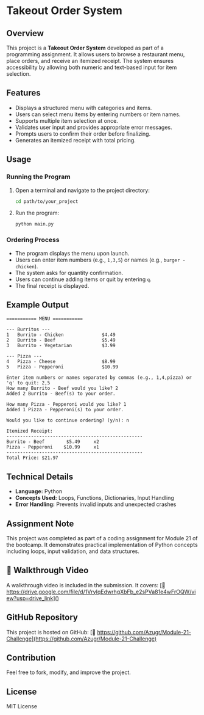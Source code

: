 # Takeout Order System

## Overview
This project is a **Takeout Order System** developed as part of a programming assignment. It allows users to browse a restaurant menu, place orders, and receive an itemized receipt. The system ensures accessibility by allowing both numeric and text-based input for item selection.

## Features
- Displays a structured menu with categories and items.
- Users can select menu items by entering numbers or item names.
- Supports multiple item selection at once.
- Validates user input and provides appropriate error messages.
- Prompts users to confirm their order before finalizing.
- Generates an itemized receipt with total pricing.

## Usage
### Running the Program
1. Open a terminal and navigate to the project directory:
   ```bash
   cd path/to/your_project
   ```
2. Run the program:
   ```bash
   python main.py
   ```

### Ordering Process
- The program displays the menu upon launch.
- Users can enter item numbers (e.g., `1,3,5`) or names (e.g., `burger - chicken`).
- The system asks for quantity confirmation.
- Users can continue adding items or quit by entering `q`.
- The final receipt is displayed.

## Example Output
```
=========== MENU ===========

--- Burritos ---
1   Burrito - Chicken              $4.49
2   Burrito - Beef                 $5.49
3   Burrito - Vegetarian           $3.99

--- Pizza ---
4   Pizza - Cheese                 $8.99
5   Pizza - Pepperoni              $10.99

Enter item numbers or names separated by commas (e.g., 1,4,pizza) or 'q' to quit: 2,5
How many Burrito - Beef would you like? 2
Added 2 Burrito - Beef(s) to your order.

How many Pizza - Pepperoni would you like? 1
Added 1 Pizza - Pepperoni(s) to your order.

Would you like to continue ordering? (y/n): n

Itemized Receipt:
--------------------------------------------------
Burrito - Beef        $5.49     x2
Pizza - Pepperoni    $10.99     x1
--------------------------------------------------
Total Price: $21.97
```

## Technical Details
- **Language:** Python
- **Concepts Used:** Loops, Functions, Dictionaries, Input Handling
- **Error Handling:** Prevents invalid inputs and unexpected crashes

## Assignment Note
This project was completed as part of a coding assignment for Module 21 of the bootcamp. It demonstrates practical implementation of Python concepts including loops, input validation, and data structures.

## 🎥 Walkthrough Video
A walkthrough video is included in the submission. It covers:
[🔗 https://drive.google.com/file/d/1VryIqEdwrhgXbFb_e2sPVa81e4wFrOQW/view?usp=drive_link]()

## GitHub Repository
This project is hosted on GitHub:
[🔗 https://github.com/Azugr/Module-21-Challenge](https://github.com/Azugr/Module-21-Challenge)

## Contribution
Feel free to fork, modify, and improve the project.

## License
MIT License
